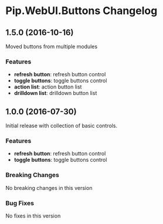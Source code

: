 # Pip.WebUI.Buttons Changelog

## <a name="1.5.0"></a> 1.5.0 (2016-10-16)

Moved buttons from multiple modules

### Features
* **refresh button**: refresh button control
* **toggle buttons**: toggle buttons control
* **action list**: action button list
* **drilldown list**: drilldown button list 

## <a name="1.0.0"></a> 1.0.0 (2016-07-30)

Initial release with collection of basic controls.

### Features
* **refresh button**: refresh button control
* **toggle buttons**: toggle buttons control

### Breaking Changes
No breaking changes in this version

### Bug Fixes
No fixes in this version
